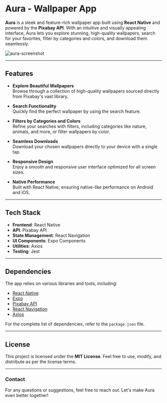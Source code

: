 # Aura - Wallpaper App

**Aura** is a sleek and feature-rich wallpaper app built using **React Native** and powered by the **Pixabay API**. With an intuitive and visually appealing interface, Aura lets you explore stunning, high-quality wallpapers, search for your favorites, filter by categories and colors, and download them seamlessly.

![aura-screenshot](https://github.com/user-attachments/assets/b7443412-7fda-40ed-b9dd-95f67ccfbfb2)

---

## Features

- **Explore Beautiful Wallpapers**  
  Browse through a collection of high-quality wallpapers sourced directly from Pixabay's vast library.

- **Search Functionality**  
  Quickly find the perfect wallpaper by using the search feature.

- **Filters by Categories and Colors**  
  Refine your searches with filters, including categories like nature, animals, and more, or filter wallpapers by color.

- **Seamless Downloads**  
  Download your chosen wallpapers directly to your device with a single tap.

- **Responsive Design**  
  Enjoy a smooth and responsive user interface optimized for all screen sizes.

- **Native Performance**  
  Built with React Native, ensuring native-like performance on Android and iOS.

---

## Tech Stack

- **Frontend**: React Native
- **API**: Pixabay API
- **State Management**: React Navigation
- **UI Components**: Expo Components
- **Utilities**: Axios
- **Testing**: Jest

---

## Dependencies

The app relies on various libraries and tools, including:

- [React Native](https://reactnative.dev/)
- [Expo](https://expo.dev/)
- [Pixabay API](https://pixabay.com/api/docs/)
- [React Navigation](https://reactnavigation.org/)
- [Axios](https://axios-http.com/)

For the complete list of dependencies, refer to the `package.json` file.

---

## License

This project is licensed under the **MIT License**. Feel free to use, modify, and distribute as per the license terms.

---

### Contact

For any questions or suggestions, feel free to reach out. Let's make Aura even better together!
